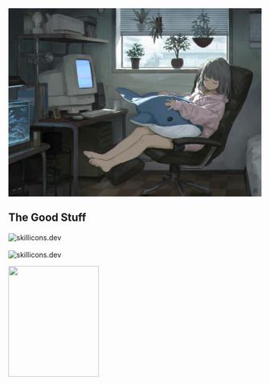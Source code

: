 <img align="top" src="images/animebg1.jpg"/>

## The Good Stuff
<div>
  <img src="https://skillicons.dev/icons?i=html,css,js,nodejs,cs,python,lua" height="50px" alt="skillicons.dev" align="center"/><br><br>
  <img src="https://skillicons.dev/icons?i=neovim,mysql,vscode,ts,git" height="50px" alt="skillicons.dev"/>
</div>

<a href="https://www.youtube.com/watch?v=T9F1Wk8DQdg"><img src="https://media.tenor.com/T8pE5uK3nKAAAAAi/aris-dancing-arisu-blue-archive.gif" width="180" height="220" /></a>


